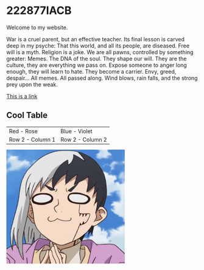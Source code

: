 <html>
<body>
<h1>222877IACB</h1>
<p>Welcome to my website.</p>
<p>War is a cruel parent, but an effective teacher. Its final lesson is carved deep in my psyche: That this world, and all its people, are diseased. Free will is a myth. Religion is a joke. We are all pawns, controlled by something greater: Memes. The DNA of the soul. They shape our will. They are the culture, they are everything we pass on. Expose someone to anger long enough, they will learn to hate. They become a carrier. Envy, greed, despair... All memes. All passed along. Wind blows, rain falls, and the strong prey upon the weak.</p>
<a href="https://taltech.ee/">This is a link</a>
<h2>Cool Table</h2>
<table>
<tr>
<td>Red - Rose </td>
<td>Blue - Violet </td>
</tr>
<tr>
<td>Row 2 - Column 1</td>
<td>Row 2 - Column 2</td>
</tr>
</table>
<img src="fda2908588247be0b0facbbf64ec7311.png">
</body>
</html>
